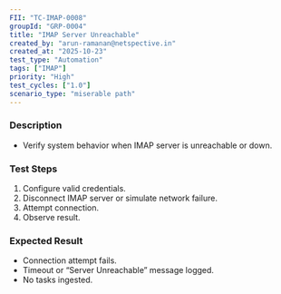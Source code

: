```yaml
---
FII: "TC-IMAP-0008"
groupId: "GRP-0004"
title: "IMAP Server Unreachable"
created_by: "arun-ramanan@netspective.in"
created_at: "2025-10-23"
test_type: "Automation"
tags: ["IMAP"]
priority: "High"
test_cycles: ["1.0"]
scenario_type: "miserable path"
---
```


### Description
- Verify system behavior when IMAP server is unreachable or down.

### Test Steps
1. Configure valid credentials.  
2. Disconnect IMAP server or simulate network failure.  
3. Attempt connection.  
4. Observe result.

### Expected Result
- Connection attempt fails.  
- Timeout or “Server Unreachable” message logged.  
- No tasks ingested.
